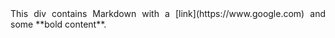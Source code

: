 <div style="text-align: justify">
This div contains Markdown with a [link](https://www.google.com) and some **bold content**.
</div>
